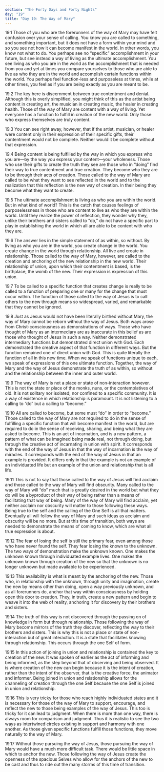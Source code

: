 ```yaml
---
section: "The Forty Days and Forty Nights"
day: "19"
title: "Day 19: The Way of Mary"
---
```


19.1 Those of you who are the forerunners of the way of Mary may have
felt confusion over your sense of calling. You know you are called to
something, and something important, but it does not have a form within
your mind and so you see not how it can become manifest in the world. In
other words, you know not what to do. You perhaps see no “specific”
accomplishment in your future, but see instead a way of living as the
ultimate accomplishment. You see living as who you are in the world as
the accomplishment that is needed from you and yet at times you compare
yourselves to those who are able to live as who they are in the world
and accomplish certain functions within the world. You perhaps feel
function-less and purposeless at times, while at other times, you feel
as if you are being exactly as you are meant to be.

19.2 The key here is discernment between true contentment and denial.
Although this is overly simplified, you might think of this as the
artist being content in creating art, the musician in creating music,
the healer in creating health. Those of the way of Mary are content with
a way of living. Yet everyone has a function to fulfill in creation of
the new world. Only those who express themselves are truly content.

19.3 You can see right away, however, that if the artist, musician, or
healer were content only in their expression of their specific gifts,
their contentment would not be complete. Neither would it be complete
without that expression.

19.4 Being content is being fulfilled by the way in which you express
who you are—by the way you express your content—your wholeness. Those
who use their gifts to create the truth they see are those who in
“doing” find their way to true contentment and true creation. They
become who they are to be through their acts of creation. Those called
to the way of Mary are called to be what they want to see reflected in
the world and to the realization that this reflection is the new way of
creation. In their being they become what they want to create.

19.5 The ultimate accomplishment is living as who you are within the
world. But in what kind of world? This is the catch that causes feelings
of purposelessness in those who are content to live as who they are
within the world. Until they realize the power of reflection, they
wonder why they, unlike their brothers and sisters called to “do,” do
not have a specific part to play in establishing the world in which all
are able to be content with who they are.

19.6 The answer lies in the simple statement of as within, so without.
By living as who you are in the world, you create change in the world.
You create change in the world through relationship. All live and create
in relationship. Those called to the way of Mary, however, are called to
the creation and anchoring of the new relationship in the new world.
Their relationship of union, upon which their contentment is based, is
the birthplace, the womb of the new. Their expression is expression of
this union.

19.7 To be called to a specific function that creates change is really
to be called to a function of preparing one or many for the change that
must occur within. The function of those called to the way of Jesus is
to call others to the new through means so widespread, varied, and
remarkable that they cannot be ignored.

19.8 Just as Jesus would not have been literally birthed without Mary,
the way of Mary cannot be reborn without the way of Jesus. Both ways
arose from Christ-consciousness as demonstrations of ways. Those who
have thought of Mary as an intermediary are as inaccurate in this belief
as are those who thought of Jesus in such a way. Neither demonstrated
intermediary functions but demonstrated direct union with God. Each
demonstrated the creative aspect of that function in different ways. But
the function remained one of direct union with God. This is quite
literally the function of all in this new time. When we speak of
functions unique to each, we speak of expressions of this one ultimate
function. Together, the way of Mary and the way of Jesus demonstrate the
truth of as within, so without and the relationship between the inner
and outer world.

19.9 The way of Mary is not a place or state of non-interaction however.
This is not the state or place of the monks, nuns, or the contemplatives
of old. It is not solitary nor isolated, nor confined to a specific
community. It is a way of existence in which relationship is paramount.
It is not listening to a calling to “do” but a calling to “become.”

19.10 All are called to become, but some must “do” in order to “become.”
Those called to the way of Mary are not required to do in the sense of
fulfilling a specific function that will become manifest in the world,
but are required to do in the sense of receiving, sharing, and being
what they are asked to become. This is an act of incarnation, and is a
new pattern, a pattern of what can be imagined being made real, not
through doing, but through the creative act of incarnating in union with
spirit. It corresponds with the end of the way of Jesus in that the way
of incarnation is the way of miracles. It corresponds with the end of
the way of Jesus in that an example is provided. It differs only in that
the example is not an example of an individuated life but an example of
the union and relationship that is all life.

19.11 This is not to say that those called to the way of Jesus will find
acclaim and those called to the way of Mary will find obscurity. Many
called to the way of Mary will “do” much that is greatly desired in the
world but what they do will be a byproduct of their way of being rather
than a means of facilitating that way of being. Many of the way of Mary
will find acclaim, yet neither acclaim nor obscurity will matter to
those following these ways. Being true to the self and the calling of
the One Self is all that matters. Eventually all will follow the way of
Mary and such ideas as acclaim and obscurity will be no more. But at
this time of transition, both ways are needed to demonstrate the means
of coming to know, which are what all true expression is about.

19.12 The fear of losing the self is still the primary fear, even among
those who have never found the self. They fear losing the known to the
unknown. The two ways of demonstration make the unknown known. One makes
the unknown known through individuated example lives. One makes the
unknown known through creation of the new so that the unknown is no
longer unknown but made available to be experienced.

19.13 This availability is what is meant by the anchoring of the new.
Those who, in relationship with the unknown, through unity and
imagination, create the new by means other than doing, open a way
previously unknown, and as all forerunners do, anchor that way within
consciousness by holding open this door to creation. They, in truth,
create a new pattern and begin to weave it into the web of reality,
anchoring it for discovery by their brothers and sisters.

19.14 The truth of this way is not discovered through the passing on of
knowledge in form but through relationship. Those following the way of
Mary become mirrors of the truth they discover, reflecting the way to
their brothers and sisters. This is why this is not a place or state of
non-interaction but of great interaction. It is a state that facilitates
knowing through relationship. This occurs through the one Self of form.

19.15 In this action of joining in union and relationship is contained
the key to creation of the new. It was spoken of earlier as the act of
informing and being informed, as the step beyond that of observing and
being observed. It is where creation of the new can begin because it is
the intent of creation, rather than the intent of the observer, that is
the creative force, the animator and informer. Being joined in union and
relationship allows for the channeling of creation through the one Self
because the one Self is joined in union and relationship.

19.16 This is very tricky for those who reach highly individuated states
and it is necessary for those of the way of Mary to support, encourage,
and reflect the new to those being examples of the way of Jesus. This
too is tricky for it can lead to judgment. When there is more than one
way, there is always room for comparison and judgment. Thus it is
realistic to see the two ways as intertwined circles existing in support
and harmony with one another. As those given specific functions fulfill
those functions, they move naturally to the way of Mary.

19.17 Without those pursuing the way of Jesus, those pursuing the way of
Mary would have a much more difficult task. There would be little space
in which to anchor the new. Those following the way of Jesus create the
openness of the spacious Selves who allow for the anchors of the new to
be cast and thus to ride out the many storms of this time of transition.

